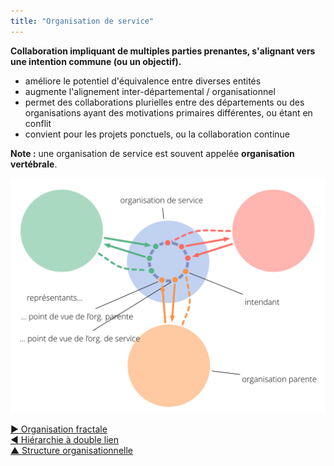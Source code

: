 ```yaml
---
title: "Organisation de service"
---
```



**Collaboration impliquant de multiples parties prenantes, s'alignant vers une intention commune (ou un objectif).**

- améliore le potentiel d'équivalence entre diverses entités
- augmente l'alignement inter-départemental / organisationnel
- permet des collaborations plurielles entre des départements ou des organisations ayant des motivations primaires différentes, ou étant en conflit
- convient pour les projets ponctuels, ou la collaboration continue

**Note :** une organisation de service est souvent appelée **organisation vertébrale**.

![Organisation de service](img/structural-patterns/service-organization-text.png)

[&#9654; Organisation fractale](fractal-organization.html)<br/>[&#9664; Hiérarchie à double lien](double-linked-hierarchy.html)<br/>[&#9650; Structure organisationnelle](organizational-structure.html)

